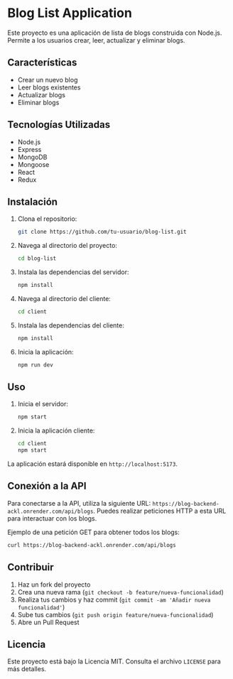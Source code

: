 # Blog List Application

Este proyecto es una aplicación de lista de blogs construida con Node.js. Permite a los usuarios crear, leer, actualizar y eliminar blogs.

## Características

- Crear un nuevo blog
- Leer blogs existentes
- Actualizar blogs
- Eliminar blogs

## Tecnologías Utilizadas

- Node.js
- Express
- MongoDB
- Mongoose
- React
- Redux

## Instalación

1. Clona el repositorio:
     ```bash
     git clone https://github.com/tu-usuario/blog-list.git
     ```
2. Navega al directorio del proyecto:
     ```bash
     cd blog-list
     ```
3. Instala las dependencias del servidor:
     ```bash
     npm install
     ```
4. Navega al directorio del cliente:
     ```bash
     cd client
     ```
5. Instala las dependencias del cliente:
     ```bash
     npm install
     ```
6. Inicia la aplicación:
     ```bash
     npm run dev

## Uso

1. Inicia el servidor:
     ```bash
     npm start
     ```
2. Inicia la aplicación cliente:
     ```bash
     cd client
     npm start
     ```

La aplicación estará disponible en `http://localhost:5173`.

## Conexión a la API

Para conectarse a la API, utiliza la siguiente URL: `https://blog-backend-ackl.onrender.com/api/blogs`. Puedes realizar peticiones HTTP a esta URL para interactuar con los blogs.

Ejemplo de una petición GET para obtener todos los blogs:
```bash
curl https://blog-backend-ackl.onrender.com/api/blogs
```

## Contribuir

1. Haz un fork del proyecto
2. Crea una nueva rama (`git checkout -b feature/nueva-funcionalidad`)
3. Realiza tus cambios y haz commit (`git commit -am 'Añadir nueva funcionalidad'`)
4. Sube tus cambios (`git push origin feature/nueva-funcionalidad`)
5. Abre un Pull Request

## Licencia

Este proyecto está bajo la Licencia MIT. Consulta el archivo `LICENSE` para más detalles.